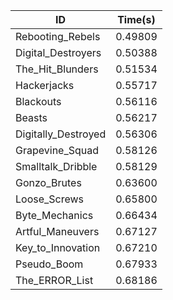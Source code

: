 |ID|Time(s)|
|-|-|
|Rebooting_Rebels|0.49809|
|Digital_Destroyers|0.50388|
|The_Hit_Blunders|0.51534|
|Hackerjacks|0.55717|
|Blackouts|0.56116|
|Beasts|0.56217|
|Digitally_Destroyed|0.56306|
|Grapevine_Squad|0.58126|
|Smalltalk_Dribble|0.58129|
|Gonzo_Brutes|0.63600|
|Loose_Screws|0.65800|
|Byte_Mechanics|0.66434|
|Artful_Maneuvers|0.67127|
|Key_to_Innovation|0.67210|
|Pseudo_Boom|0.67933|
|The_ERROR_List|0.68186|
